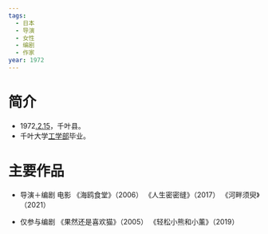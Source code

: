 ```yaml
---
tags:
  - 日本
  - 导演
  - 女性
  - 编剧
  - 作家
year: 1972
---
```

# 简介

- 1972[.2.15](2024-02-15.md)，千叶县。
- 千叶大学[工学部](工学部.md)毕业。
# 主要作品

- 导演＋编剧 电影
《海鸥食堂》（2006）
《人生密密缝》（2017）
《河畔须臾》（2021）

- 仅参与编剧
《果然还是喜欢猫》（2005）
《轻松小熊和小薰》（2019）
